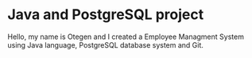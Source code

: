 # Java and PostgreSQL project

Hello, my name is Otegen and I created a Employee Managment System using Java language, PostgreSQL database system and Git.